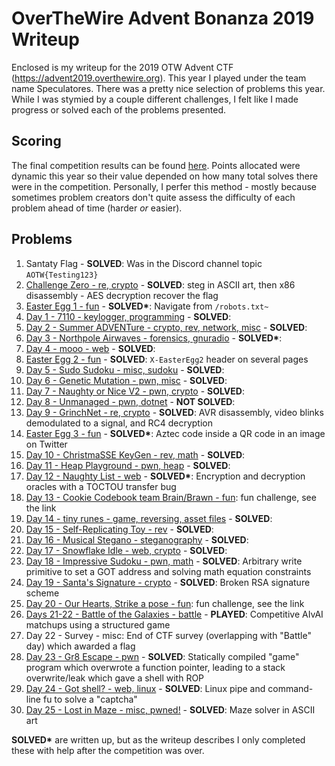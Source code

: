 # OverTheWire Advent Bonanza 2019 Writeup

Enclosed is my writeup for the 2019 OTW Advent CTF (https://advent2019.overthewire.org). This year I played under the team name Speculatores. There was a pretty nice selection of problems this year. While I was stymied by a couple different challenges, I felt like I made progress or solved each of the problems presented.

## Scoring

The final competition results can be found [here](https://advent2019.overthewire.org/dashboard/scoreboard/). Points allocated were dynamic this year so their value depended on how many total solves there were in the competition. Personally, I perfer this method - mostly because sometimes problem creators don't quite assess the difficulty of each problem ahead of time (harder _or_ easier).

## Problems

1. Santaty Flag - __SOLVED__: Was in the Discord channel topic `AOTW{Testing123}`
2. [Challenge Zero - re, crypto](./day0_challenge_zero.md) - __SOLVED__: steg in ASCII art, then x86 disassembly - AES decryption recover the flag
3. [Easter Egg 1 - fun](./easter_eggs.md) - __SOLVED*__: Navigate from `/robots.txt~`
4. [Day 1 - 7110 - keylogger, programming](./day1_7110.md) - __SOLVED__: 
5. [Day 2 - Summer ADVENTure - crypto, rev, network, misc](./day2_summer_adventure.md) - __SOLVED__: 
6. [Day 3 - Northpole Airwaves - forensics, gnuradio](./day3_northpole_airwaves.md) - __SOLVED*__: 
7. [Day 4 - mooo - web](./day4_mooo.md) - __SOLVED__:
8. [Easter Egg 2 - fun](./easter_eggs.md) - __SOLVED__: `X-EasterEgg2` header on several pages
9. [Day 5 - Sudo Sudoku - misc, sudoku](./day5_sudo_sudoku.md) - __SOLVED__: 
10. [Day 6 - Genetic Mutation - pwn, misc](./day6_genetic_mutation.md) - __SOLVED__: 
11. [Day 7 - Naughty or Nice V2 - pwn, crypto](./day7_naughty_or_nice_v2.md) - __SOLVED__: 
12. [Day 8 - Unmanaged - pwn, dotnet](./day8_unmanaged.md) - __NOT SOLVED__: 
13. [Day 9 - GrinchNet - re, crypto](./day9_grinchnet.md) - __SOLVED__: AVR disassembly, video blinks demodulated to a signal, and RC4 decryption
14. [Easter Egg 3 - fun](./easter_eggs.md) - __SOLVED*__: Aztec code inside a QR code in an image on Twitter
15. [Day 10 - ChristmaSSE KeyGen - rev, math](./day10_christmasse_keygen.md) - __SOLVED__: 
16. [Day 11 - Heap Playground - pwn, heap](./day11_heap_playground.md) - __SOLVED__: 
17. [Day 12 - Naughty List - web](./day12_naughty_list.md) - __SOLVED*__: Encryption and decryption oracles with a TOCTOU transfer bug
18. [Day 13 - Cookie Codebook team Brain/Brawn - fun](https://github.com/OverTheWireOrg/advent2019-cookiescodebook): fun challenge, see the link
19. [Day 14 - tiny runes - game, reversing, asset files](./day14_tiny_runes.md) - __SOLVED__: 
20. [Day 15 - Self-Replicating Toy - rev](./day15_self_replicating_toy.md) - __SOLVED__: 
21. [Day 16 - Musical Stegano - steganography](./day16_musical_stegano.md) - __SOLVED__: 
22. [Day 17 - Snowflake Idle - web, crypto](./day17_snowflake_idle.md) - __SOLVED__: 
23. [Day 18 - Impressive Sudoku - pwn, math](./day18_impressive_sudoku.md) - __SOLVED__: Arbitrary write primitive to set a GOT address and solving math equation constraints
24. [Day 19 - Santa's Signature - crypto](./day19_santas_signature.md) - __SOLVED__: Broken RSA signature scheme
25. [Day 20 - Our Hearts, Strike a pose - fun](https://github.com/OverTheWireOrg/advent2019-strikeapose): fun challenge, see the link
26. [Days 21-22 - Battle of the Galaxies - battle](./day21_battle.md) - __PLAYED__: Competitive AIvAI matchups using a structured game
27. Day 22 - Survey - misc: End of CTF survey (overlapping with "Battle" day) which awarded a flag 
28. [Day 23 - Gr8 Escape - pwn](./day23_gr8_escape.md) - __SOLVED__: Statically compiled "game" program which overwrote a function pointer, leading to a stack overwrite/leak which gave a shell with ROP
29. [Day 24 - Got shell? - web, linux](./day24_got_shell.md) - __SOLVED__: Linux pipe and command-line fu to solve a "captcha"
30. [Day 25 - Lost in Maze - misc, pwned!](./day25_lost_in_maze.md) - __SOLVED__: Maze solver in ASCII art

__SOLVED*__ are written up, but as the writeup describes I only completed these with help after the competition was over.